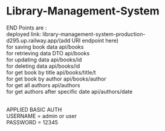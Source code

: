 # Library-Management-System

END Points are :<br>
deployed link: library-management-system-production-d295.up.railway.app/(add URI endpoint here) 
<br>
for saving book data api/books<br>
for retrieving data DTO api/books<br>
for updating data api/books/id<br>
for deleting data api/books/id<br>
for get book by title api/books/title/t<br>
for get book by author api/books/author<br>
for get all authors api/authors<br>
for get authors after specific date api/authors/date<br>

<br>
APPLIED BASIC AUTH<br>
USERNAME = admin or user<br> 
PASSWORD = 12345
